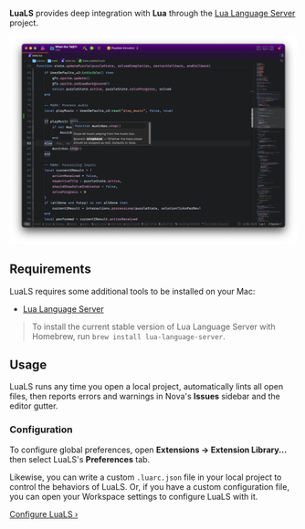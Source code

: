 **LuaLS** provides deep integration with **Lua** through the [Lua Language Server](https://luals.github.io/) project.

![Nova screenshot with LuaLS enabled](screenshot.png)

## Requirements

LuaLS requires some additional tools to be installed on your Mac:

- [Lua Language Server](https://luals.github.io)

> To install the current stable version of Lua Language Server with Homebrew, run `brew install lua-language-server`.

## Usage

LuaLS runs any time you open a local project, automatically lints all open files, then reports errors and warnings in Nova's **Issues** sidebar and the editor gutter.


### Configuration

To configure global preferences, open **Extensions → Extension Library...** then select LuaLS's **Preferences** tab.

Likewise, you can write a custom `.luarc.json` file in your local project to control the behaviors of LuaLS. Or, if you have a custom configuration file, you can open your Workspace settings to configure LuaLS with it.

[Configure LuaLS &rsaquo;](https://luals.github.io/wiki/configuration/)
